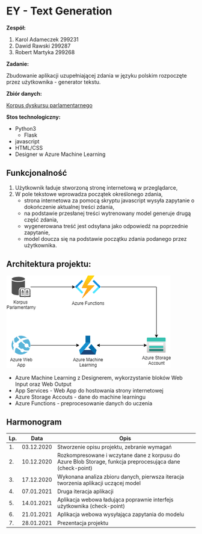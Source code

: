 # EY - Text Generation

**Zespół:**

1. Karol Adameczek 299231
2. Dawid Rawski 299287
3. Robert Martyka 299268



**Zadanie:**

Zbudowanie aplikacji uzupełniającej zdania w języku polskim rozpoczęte przez użytkownika - generator tekstu.



**Zbiór danych:**

[Korpus dyskursu parlamentarnego](https://kdp.nlp.ipipan.waw.pl/)



**Stos technologiczny:**

* Python3 
  * Flask
* javascript
* HTML/CSS
* Designer w Azure Machine Learning



## Funkcjonalność

1. Użytkownik ładuje stworzoną stronę internetową w przeglądarce,
2. W pole tekstowe wprowadza początek określonego zdania,
   - strona internetowa za pomocą skryptu javascript wysyła zapytanie o dokończenie aktualnej treści zdania,
   - na podstawie przesłanej treści wytrenowany model generuje drugą część zdania,
   - wygenerowana treść jest odsyłana jako odpowiedź na poprzednie zapytanie,
   - model doucza się na podstawie początku zdania podanego przez użytkownika.



## **Architektura projektu:**

![](diagram.png)

* Azure Machine Learning z Designerem, wykorzystanie bloków Web Input oraz Web Output
* App Services - Web App do hostowania strony internetowej
* Azure Storage Accouts - dane do machine learningu
* Azure Functions - preprocesowanie danych do uczenia

## Harmonogram

| Lp.  | Data       | Opis                                                         |
| ---- | ---------- | ------------------------------------------------------------ |
| 1.   | 03.12.2020 | Stworzenie opisu projektu, zebranie wymagań                  |
| 2.   | 10.12.2020 | Rozkompresowane i wczytane dane z korpusu do Azure Blob Storage, funkcja preprocesująca dane (check-point) |
| 3.   | 17.12.2020 | Wykonana analiza zbioru danych, pierwsza iteracja tworzenia aplikacji uczącej model |
| 4.   | 07.01.2021 | Druga iteracja aplikacji                                     |
| 5.   | 14.01.2021 | Aplikacja webowa ładująca poprawnie interfejs użytkownika (check-point) |
| 6.   | 21.01.2021 | Aplikacja webowa wysyłająca zapytania do modelu              |
| 7.   | 28.01.2021 | Prezentacja projektu                                         |

